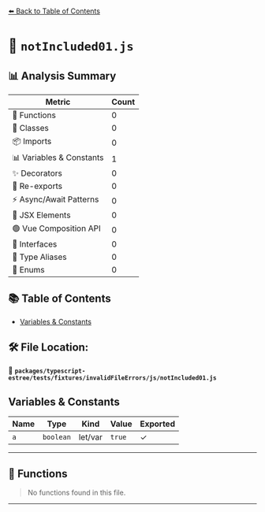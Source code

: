 [⬅️ Back to Table of Contents](../../../../../../index.md)

# 📄 `notIncluded01.js`

## 📊 Analysis Summary

| Metric | Count |
|--------|-------|
| 🔧 Functions | 0 |
| 🧱 Classes | 0 |
| 📦 Imports | 0 |
| 📊 Variables & Constants | 1 |
| ✨ Decorators | 0 |
| 🔄 Re-exports | 0 |
| ⚡ Async/Await Patterns | 0 |
| 💠 JSX Elements | 0 |
| 🟢 Vue Composition API | 0 |
| 📐 Interfaces | 0 |
| 📑 Type Aliases | 0 |
| 🎯 Enums | 0 |

## 📚 Table of Contents

- [Variables & Constants](#variables-constants)

## 🛠️ File Location:
📂 **`packages/typescript-estree/tests/fixtures/invalidFileErrors/js/notIncluded01.js`**

## Variables & Constants

| Name | Type | Kind | Value | Exported |
|------|------|------|-------|----------|
| `a` | `boolean` | let/var | `true` | ✓ |


---

## 🔧 Functions

> No functions found in this file.


---